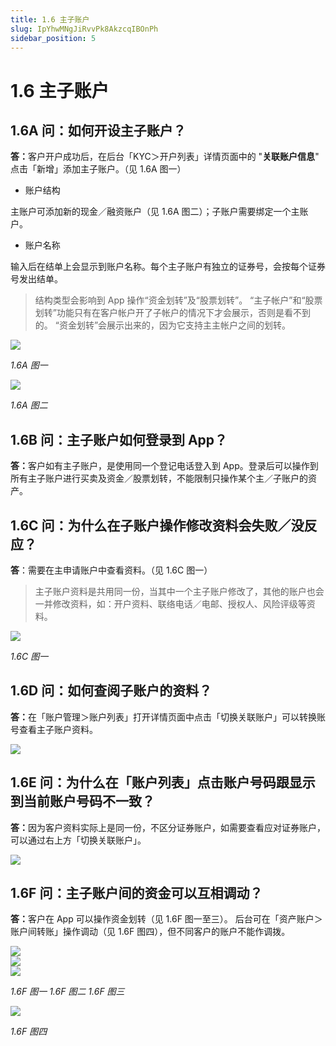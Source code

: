 ```yaml
---
title: 1.6 主子账户
slug: IpYhwMNgJiRvvPk8AkzcqIBOnPh
sidebar_position: 5
---
```



# 1.6 主子账户

## 1.6A 问：如何开设主子账户？

<b>答：</b>客户开户成功后，在后台「KYC＞开户列表」详情页面中的 "<b>关联账户信息</b>" 点击「新增」添加主子账户。（见 1.6A 图一）

- 账户结构

主账户可添加新的现金／融资账户（见 1.6A 图二）；子账户需要绑定一个主账户。

- 账户名称

输入后在结单上会显示到账户名称。每个主子账户有独立的证券号，会按每个证券号发出结单。

> 结构类型会影响到 App 操作“资金划转”及“股票划转”。
“主子帐户”和“股票划转”功能只有在客户帐户开了子帐户的情况下才会展示，否则是看不到的。
“资金划转”会展示出来的，因为它支持主主帐户之间的划转。

<img src="/assets/Snnnb2J3qoE2jZxwi91ccEI2njf.png" src-width="2506" src-height="888" align="center"/>

<em>1.6A 图一</em>

<img src="/assets/YSlabSrgOoJ7MSxze7EcueRMnUc.png" src-width="2360" src-height="1348" align="center"/>

<em>1.6A 图二</em>

## 1.6B 问：主子账户如何登录到 App？

<b>答：</b>客户如有主子账户，是使用同一个登记电话登入到 App。登录后可以操作到所有主子账户进行买卖及资金／股票划转，不能限制只操作某个主／子账户的资产。

## 1.6C 问：为什么在子账户操作修改资料会失败／没反应？

<b>答</b>：需要在主申请账户中查看资料。（见 1.6C 图一）

> 主子账户资料是共用同一份，当其中一个主子账户修改了，其他的账户也会一并修改资料，如：开户资料、联络电话／电邮、授权人、风险评级等资料。

<img src="/assets/Lt5gbqrIUoSUcaxpftYciY5AnSb.png" src-width="2508" src-height="1326" align="center"/>

<em>1.6C 图一</em>

## 1.6D 问：如何查阅子账户的资料？

<b>答：</b>在「账户管理＞账户列表」打开详情页面中点击「切换关联账户」可以转换账号查看主子账户资料。

<img src="/assets/Jcudb4mWZoh6X1xnDHNc2dxZnie.png" src-width="2826" src-height="1518" align="center"/>

## 1.6E 问：为什么在「账户列表」点击账户号码跟显示到当前账户号码不一致？

<b>答：</b>因为客户资料实际上是同一份，不区分证券账户，如需要查看应对证券账户，可以通过右上方「切换关联账户」。

<img src="/assets/Z6vObj51GovxJKxRDzYcBXPRnVg.png" src-width="2682" src-height="1004" align="center"/>

## 1.6F 问：主子账户间的资金可以互相调动？

<b>答：</b>客户在 App 可以操作资金划转（见 1.6F 图一至三）。
后台可在「资产账户＞账户间转账」操作调动（见 1.6F 图四），但不同客户的账户不能作调拨。

<div class="flex gap-3 columns-3" column-size="3">
<div class="w-[35%]" width-ratio="35">
<img src="/assets/Bxz5bYGJcogfNLxiBdTcLqREnFe.png" src-width="650" src-height="1250" align="center"/>
</div>
<div class="w-[33%]" width-ratio="33">
<img src="/assets/MTY4bAq4loMeg5xwHRwcCAfPn81.png" src-width="644" src-height="1336" align="center"/>
</div>
<div class="w-[30%]" width-ratio="30">
<img src="/assets/Tzn5bbbJxoquYPxzbSYc9hjMnKd.png" src-width="602" src-height="1340" align="center"/>
</div>
</div>

<em> 1.6F 图一                                                         1.6F 图二                                                       1.6F 图三</em>

<img src="/assets/OAV1bauyxoICRhx9PcbcXJA2nae.png" src-width="2602" src-height="804" align="center"/>

<em>1.6F 图四</em>

